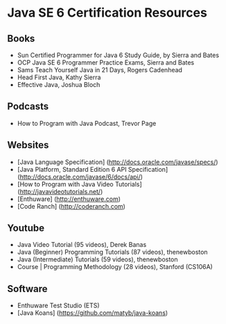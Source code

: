 # Java SE 6 Certification Resources

## Books
- Sun Certified Programmer for Java 6 Study Guide, by Sierra and Bates
- OCP Java SE 6 Programmer Practice Exams, Sierra and Bates
- Sams Teach Yourself Java in 21 Days, Rogers Cadenhead
- Head First Java, Kathy Sierra
- Effective Java, Joshua Bloch
 
## Podcasts
- How to Program with Java Podcast, Trevor Page
 
## Websites
- [Java Language Specification] (http://docs.oracle.com/javase/specs/)
- [Java Platform, Standard Edition 6 API Specification] (http://docs.oracle.com/javase/6/docs/api/)
- [How to Program with Java Video Tutorials] (http://javavideotutorials.net/)
- [Enthuware] (http://enthuware.com)
- [Code Ranch] (http://coderanch.com)

## Youtube
- Java Video Tutorial (95 videos), Derek Banas
- Java (Beginner) Programming Tutorials (87 videos), thenewboston
- Java (Intermediate) Tutorials (59 videos), thenewboston
- Course | Programming Methodology (28 videos), Stanford (CS106A) 

## Software
- Enthuware Test Studio (ETS)
- [Java Koans] (https://github.com/matyb/java-koans)
